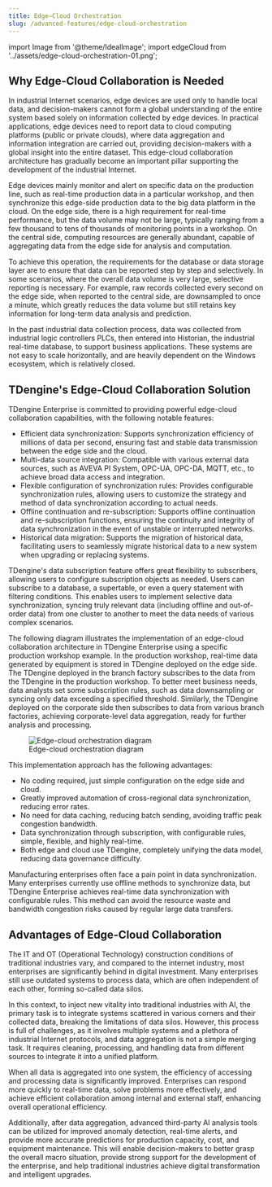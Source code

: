 ```yaml
---
title: Edge–Cloud Orchestration
slug: /advanced-features/edge-cloud-orchestration
---
```


import Image from '@theme/IdealImage';
import edgeCloud from '../assets/edge-cloud-orchestration-01.png';

## Why Edge-Cloud Collaboration is Needed

In industrial Internet scenarios, edge devices are used only to handle local data, and decision-makers cannot form a global understanding of the entire system based solely on information collected by edge devices. In practical applications, edge devices need to report data to cloud computing platforms (public or private clouds), where data aggregation and information integration are carried out, providing decision-makers with a global insight into the entire dataset. This edge-cloud collaboration architecture has gradually become an important pillar supporting the development of the industrial Internet.

Edge devices mainly monitor and alert on specific data on the production line, such as real-time production data in a particular workshop, and then synchronize this edge-side production data to the big data platform in the cloud.
On the edge side, there is a high requirement for real-time performance, but the data volume may not be large, typically ranging from a few thousand to tens of thousands of monitoring points in a workshop. On the central side, computing resources are generally abundant, capable of aggregating data from the edge side for analysis and computation.

To achieve this operation, the requirements for the database or data storage layer are to ensure that data can be reported step by step and selectively. In some scenarios, where the overall data volume is very large, selective reporting is necessary. For example, raw records collected every second on the edge side, when reported to the central side, are downsampled to once a minute, which greatly reduces the data volume but still retains key information for long-term data analysis and prediction.

In the past industrial data collection process, data was collected from industrial logic controllers PLCs, then entered into Historian, the industrial real-time database, to support business applications. These systems are not easy to scale horizontally, and are heavily dependent on the Windows ecosystem, which is relatively closed.

## TDengine's Edge-Cloud Collaboration Solution

TDengine Enterprise is committed to providing powerful edge-cloud collaboration capabilities, with the following notable features:

- Efficient data synchronization: Supports synchronization efficiency of millions of data per second, ensuring fast and stable data transmission between the edge side and the cloud.
- Multi-data source integration: Compatible with various external data sources, such as AVEVA PI System, OPC-UA, OPC-DA, MQTT, etc., to achieve broad data access and integration.
- Flexible configuration of synchronization rules: Provides configurable synchronization rules, allowing users to customize the strategy and method of data synchronization according to actual needs.
- Offline continuation and re-subscription: Supports offline continuation and re-subscription functions, ensuring the continuity and integrity of data synchronization in the event of unstable or interrupted networks.
- Historical data migration: Supports the migration of historical data, facilitating users to seamlessly migrate historical data to a new system when upgrading or replacing systems.

TDengine's data subscription feature offers great flexibility to subscribers, allowing users to configure subscription objects as needed. Users can subscribe to a database, a supertable, or even a query statement with filtering conditions. This enables users to implement selective data synchronization, syncing truly relevant data (including offline and out-of-order data) from one cluster to another to meet the data needs of various complex scenarios.

The following diagram illustrates the implementation of an edge-cloud collaboration architecture in TDengine Enterprise using a specific production workshop example. In the production workshop, real-time data generated by equipment is stored in TDengine deployed on the edge side. The TDengine deployed in the branch factory subscribes to the data from the TDengine in the production workshop. To better meet business needs, data analysts set some subscription rules, such as data downsampling or syncing only data exceeding a specified threshold. Similarly, the TDengine deployed on the corporate side then subscribes to data from various branch factories, achieving corporate-level data aggregation, ready for further analysis and processing.

<figure>
<Image img={edgeCloud} alt="Edge-cloud orchestration diagram"/>
<figcaption>Edge-cloud orchestration diagram</figcaption>
</figure>

This implementation approach has the following advantages:

- No coding required, just simple configuration on the edge side and cloud.
- Greatly improved automation of cross-regional data synchronization, reducing error rates.
- No need for data caching, reducing batch sending, avoiding traffic peak congestion bandwidth.
- Data synchronization through subscription, with configurable rules, simple, flexible, and highly real-time.
- Both edge and cloud use TDengine, completely unifying the data model, reducing data governance difficulty.

Manufacturing enterprises often face a pain point in data synchronization. Many enterprises currently use offline methods to synchronize data, but TDengine Enterprise achieves real-time data synchronization with configurable rules. This method can avoid the resource waste and bandwidth congestion risks caused by regular large data transfers.

## Advantages of Edge-Cloud Collaboration

The IT and OT (Operational Technology) construction conditions of traditional industries vary, and compared to the internet industry, most enterprises are significantly behind in digital investment. Many enterprises still use outdated systems to process data, which are often independent of each other, forming so-called data silos.

In this context, to inject new vitality into traditional industries with AI, the primary task is to integrate systems scattered in various corners and their collected data, breaking the limitations of data silos. However, this process is full of challenges, as it involves multiple systems and a plethora of industrial Internet protocols, and data aggregation is not a simple merging task. It requires cleaning, processing, and handling data from different sources to integrate it into a unified platform.

When all data is aggregated into one system, the efficiency of accessing and processing data is significantly improved. Enterprises can respond more quickly to real-time data, solve problems more effectively, and achieve efficient collaboration among internal and external staff, enhancing overall operational efficiency.

Additionally, after data aggregation, advanced third-party AI analysis tools can be utilized for improved anomaly detection, real-time alerts, and provide more accurate predictions for production capacity, cost, and equipment maintenance. This will enable decision-makers to better grasp the overall macro situation, provide strong support for the development of the enterprise, and help traditional industries achieve digital transformation and intelligent upgrades.
